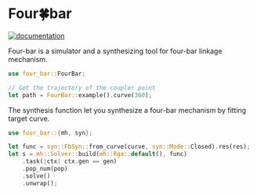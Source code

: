 # Four🍀bar

[![documentation](https://docs.rs/four-bar/badge.svg)](https://docs.rs/four-bar)

Four-bar is a simulator and a synthesizing tool for four-bar linkage mechanism.

```rust
use four_bar::FourBar;

// Get the trajectory of the coupler point
let path = FourBar::example().curve(360);
```

The synthesis function let you synthesize a four-bar mechanism by fitting target curve.

```rust
use four_bar::{mh, syn};

let func = syn::FbSyn::from_curve(curve, syn::Mode::Closed).res(res);
let s = mh::Solver::build(mh::Rga::default(), func)
    .task(|ctx| ctx.gen == gen)
    .pop_num(pop)
    .solve()
    .unwrap();
```
